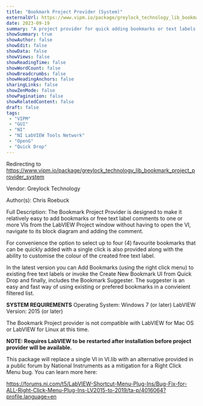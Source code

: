 ```yaml
---
title: "Bookmark Project Provider (System)"
externalUrl: https://www.vipm.io/package/greylock_technology_lib_bookmark_project_provider_system
date: 2023-09-19
summary: "A project provider for quick adding bookmarks or text labels directly from the project window"
showSummary: true
showAuthor: false
showEdit: false
showData: false
showViews: false
showReadingTime: false
showWordCount: false
showBreadcrumbs: false
showHeadingAnchors: false
sharingLinks: false
showZenMode: false
showPagination: false
showRelatedContent: false
draft: false
tags:
 - "VIPM"
 - "GUI"
 - "NI"
 - "NI LabVIEW Tools Network"
 - "OpenG"
 - "Quick Drop"
---
```


Redirecting to https://www.vipm.io/package/greylock_technology_lib_bookmark_project_provider_system

Vendor: Greylock Technology

Author(s): Chris Roebuck
 
Full Description:
The Bookmark Project Provider is designed to make it relatively easy to add bookmarks or free text label comments to one or more VIs from the LabVIEW Project window without having to open the VI, navigate to its block diagram and adding the comment.

For convenience the option to select up to four (4) favourite bookmarks that can be quickly added with a single click is also provided along with the ability to customise the colour of the created free text label.

In the latest version you can Add Bookmarks (using the right click menu) to existing free text labels or invoke the Create New Bookmark UI from Quick Drop and finally, includes the Bookmark Suggester. The suggester is an easy and fast way of using existing or prefered bookmarks in a convieient filtered list.

**SYSTEM REQUIREMENTS**
Operating System: Windows 7 (or later) LabVIEW Version: 2015 (or later) 

The Bookmark Project provider is not compatible with LabVIEW for Mac OS or LabVIEW for Linux at this time.

**NOTE: Requires LabVIEW to be restarted after installation before project provider will be available.**

This package will replace a single VI in VI.lib with an alternative provided in a public forum by National Instruments as a mitigation for a Right Click Menu bug. You can learn more here:

https://forums.ni.com/t5/LabVIEW-Shortcut-Menu-Plug-Ins/Bug-Fix-for-ALL-Right-Click-Menu-Plug-Ins-LV2015-to-2019/ta-p/4016064?profile.language=en